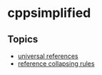 # cppsimplified

## Topics
- [universal references](universal_references.md)
- [reference collapsing rules](reference_colapsing.md)
